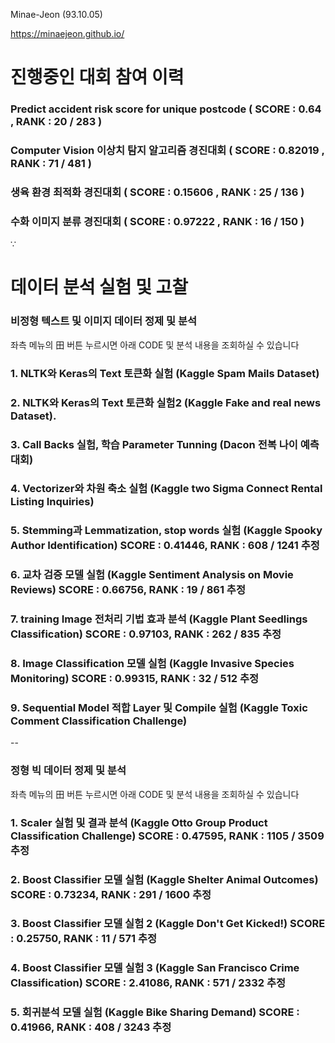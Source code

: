 Minae-Jeon (93.10.05)

https://minaejeon.github.io/

# 진행중인 대회 참여 이력
  
###   Predict accident risk score for unique postcode ( SCORE : 0.64 , RANK : 20 / 283 )
  
###   Computer Vision 이상치 탐지 알고리즘 경진대회 ( SCORE : 0.82019 , RANK : 71 / 481 )
  
###   생육 환경 최적화 경진대회 ( SCORE : 0.15606 , RANK : 25 / 136 )

###   수화 이미지 분류 경진대회 ( SCORE : 0.97222 , RANK : 16 / 150 )
∵

# 데이터 분석 실험 및 고찰 

###  비정형 텍스트 및 이미지 데이터 정제 및 분석

  좌측 메뉴의 田 버튼 누르시면 아래 CODE 및 분석 내용을 조회하실 수 있습니다
  
   ### 1. NLTK와 Keras의 Text 토큰화 실험 (Kaggle Spam Mails Dataset)
   ### 2. NLTK와 Keras의 Text 토큰화 실험2 (Kaggle Fake and real news Dataset).
   ### 3. Call Backs 실험, 학습 Parameter Tunning (Dacon 전복 나이 예측 대회)
   ### 4. Vectorizer와 차원 축소 실험 (Kaggle two Sigma Connect Rental Listing Inquiries)
   ### 5. Stemming과 Lemmatization, stop words 실험 (Kaggle Spooky Author Identification)   SCORE : 0.41446, RANK : 608 / 1241 추정
   ### 6. 교차 검증 모델 실험 (Kaggle Sentiment Analysis on Movie Reviews)                   SCORE : 0.66756, RANK :   19 / 861 추정
   ### 7. training Image 전처리 기법 효과 분석 (Kaggle Plant Seedlings Classification)       SCORE : 0.97103, RANK :  262 / 835 추정
   ### 8. Image Classification 모델 실험 (Kaggle Invasive Species Monitoring)                SCORE : 0.99315, RANK :  32 / 512 추정
   ### 9.  Sequential Model 적합 Layer 및 Compile 실험 (Kaggle Toxic Comment Classification Challenge)

--  
###  정형 빅 데이터 정제 및 분석

  좌측 메뉴의 田 버튼 누르시면 아래 CODE 및 분석 내용을 조회하실 수 있습니다

   ### 1. Scaler 실험 및 결과 분석 (Kaggle Otto Group Product Classification Challenge)     SCORE : 0.47595, RANK : 1105 / 3509 추정
   ### 2. Boost Classifier 모델 실험 (Kaggle Shelter Animal Outcomes)                       SCORE : 0.73234, RANK :  291 / 1600 추정
   ### 3. Boost Classifier 모델 실험 2 (Kaggle Don't Get Kicked!)                           SCORE : 0.25750, RANK :    11 / 571 추정
   ### 4. Boost Classifier 모델 실험 3 (Kaggle San Francisco Crime Classification)          SCORE : 2.41086, RANK :  571 / 2332 추정
   ### 5. 회귀분석 모델 실험 (Kaggle Bike Sharing Demand)                                  SCORE : 0.41966, RANK :   408 / 3243 추정
